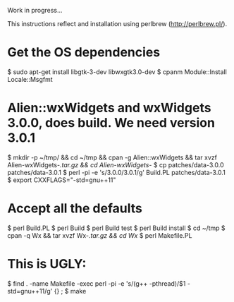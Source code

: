 Work in progress...

This instructions reflect and installation using perlbrew (http://perlbrew.pl/).

# Get the OS dependencies
$ sudo apt-get install libgtk-3-dev libwxgtk3.0-dev
$ cpanm Module::Install Locale::Msgfmt
# Alien::wxWidgets and wxWidgets 3.0.0, does build. We need version 3.0.1
$ mkdir -p ~/tmp/ && cd ~/tmp && cpan -g Alien::wxWidgets && tar xvzf Alien-wxWidgets-*.tar.gz && cd Alien-wxWidgets-*
$ cp patches/data-3.0.0 patches/data-3.0.1
$ perl -pi -e 's/3\.0\.0/3.0.1/g' Build.PL patches/data-3.0.1
$ export CXXFLAGS="-std=gnu++11"
# Accept all the defaults
$ perl Build.PL
$ perl Build
$ perl Build test
$ perl Build install
$ cd ~/tmp
$ cpan -q Wx && tar xvzf Wx-*.tar.gz && cd Wx*
$ perl Makefile.PL
# This is UGLY:
$ find . -name Makefile -exec perl -pi -e 's/(g\+\+ -pthread)/$1 -std=gnu++11/g' {} \;
$ make


